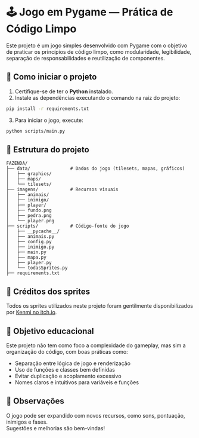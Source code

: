 # 🕹️ Jogo em Pygame — Prática de Código Limpo

Este projeto é um jogo simples desenvolvido com Pygame com o objetivo de praticar os princípios de código limpo, como modularidade, legibilidade, separação de responsabilidades e reutilização de componentes.

## 🚀 Como iniciar o projeto

1. Certifique-se de ter o **Python** instalado.
2. Instale as dependências executando o comando na raiz do projeto:

```bash
pip install -r requirements.txt
```

3. Para iniciar o jogo, execute:

```bash
python scripts/main.py
```

## 📁 Estrutura do projeto

```
FAZENDA/
├── data/               # Dados do jogo (tilesets, mapas, gráficos)
│   ├── graphics/
│   ├── maps/
│   └── tilesets/
├── imagens/            # Recursos visuais
│   ├── animais/
│   ├── inimigo/
│   ├── player/
│   ├── fundo.png
│   ├── pedra.png
│   └── player.png
├── scripts/            # Código-fonte do jogo
│   ├── __pycache__/
│   ├── animais.py
│   ├── config.py
│   ├── inimigo.py
│   ├── main.py
│   ├── mapa.py
│   ├── player.py
│   └── todasSprites.py
├── requirements.txt
```

## 🎨 Créditos dos sprites

Todos os sprites utilizados neste projeto foram gentilmente disponibilizados por [Kenmi no itch.io](https://kenmi-art.itch.io/).

## 🏫 Objetivo educacional

Este projeto não tem como foco a complexidade do gameplay, mas sim a organização do código, com boas práticas como:

- Separação entre lógica de jogo e renderização  
- Uso de funções e classes bem definidas  
- Evitar duplicação e acoplamento excessivo  
- Nomes claros e intuitivos para variáveis e funções  

## 📌 Observações

O jogo pode ser expandido com novos recursos, como sons, pontuação, inimigos e fases.  
Sugestões e melhorias são bem-vindas!
